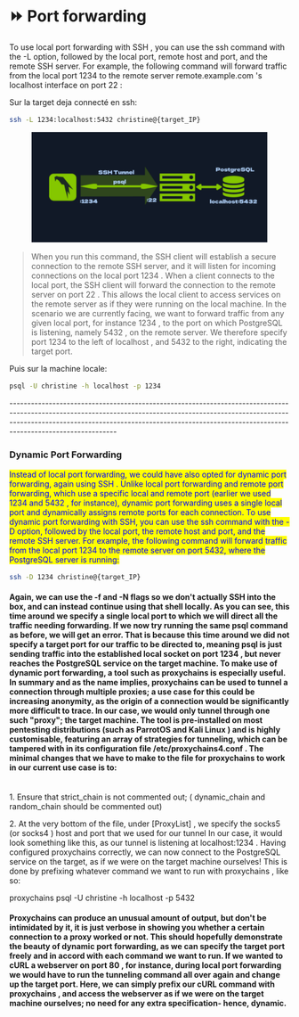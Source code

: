 # ⏩ Port forwarding

To use local port forwarding with SSH , you can use the ssh command with the -L option, followed by the local port, remote host and port, and the remote SSH server. For example, the following command will forward traffic from the local port 1234 to the remote server remote.example.com 's localhost interface on port 22 :

Sur la target deja connecté en ssh:

```bash
ssh -L 1234:localhost:5432 christine@{target_IP}
```

<div align="left">

<figure><img src=".gitbook/assets/image (3).png" alt=""><figcaption></figcaption></figure>

</div>

> When you run this command, the SSH client will establish a secure connection to the remote SSH server, and it will listen for incoming connections on the local port 1234 . When a client connects to the local port, the SSH client will forward the connection to the remote server on port 22 . This allows the local client to access services on the remote server as if they were running on the local machine. In the scenario we are currently facing, we want to forward traffic from any given local port, for instance 1234 , to the port on which PostgreSQL is listening, namely 5432 , on the remote server. We therefore specify port 1234 to the left of localhost , and 5432 to the right, indicating the target port.



Puis sur la machine locale:

```bash
psql -U christine -h localhost -p 1234
```

\------------------------------------------------------------------------------------------------------------------------------------------------------------------------------------------------------------------------------------------------------------------------

### Dynamic Port Forwarding

<mark style="color:blue;">Instead of local port forwarding, we could have also opted for dynamic port forwarding, again using SSH . Unlike local port forwarding and remote port forwarding, which use a specific local and remote port (earlier we used 1234 and 5432 , for instance), dynamic port forwarding uses a single local port and dynamically assigns remote ports for each connection. To use dynamic port forwarding with SSH, you can use the ssh command with the -D option, followed by the local port, the remote host and port, and the remote SSH server. For example, the following command will forward traffic from the local port 1234 to the remote server on port 5432, where the PostgreSQL server is running:</mark>

```bash
ssh -D 1234 christine@{target_IP}
```

#### Again, we can use the -f and -N flags so we don't actually SSH into the box, and can instead continue using that shell locally. As you can see, this time around we specify a single local port to which we will direct all the traffic needing forwarding. If we now try running the same psql command as before, we will get an error. That is because this time around we did not specify a target port for our traffic to be directed to, meaning psql is just sending traffic into the established local socket on port 1234 , but never reaches the PostgreSQL service on the target machine. To make use of dynamic port forwarding, a tool such as proxychains is especially useful. In summary and as the name implies, proxychains can be used to tunnel a connection through multiple proxies; a use case for this could be increasing anonymity, as the origin of a connection would be significantly more difficult to trace. In our case, we would only tunnel through one such "proxy"; the target machine. The tool is pre-installed on most pentesting distributions (such as ParrotOS and Kali Linux ) and is highly customisable, featuring an array of strategies for tunneling, which can be tampered with in its configuration file /etc/proxychains4.conf . The minimal changes that we have to make to the file for proxychains to work in our current use case is to:

\
1\. Ensure that strict\_chain is not commented out; ( dynamic\_chain and random\_chain should be commented out)

2\. At the very bottom of the file, under \[ProxyList] , we specify the socks5 (or socks4 ) host and port that we used for our tunnel In our case, it would look something like this, as our tunnel is listening at localhost:1234 . Having configured proxychains correctly, we can now connect to the PostgreSQL service on the target, as if we were on the target machine ourselves! This is done by prefixing whatever command we want to run with proxychains , like so:

proxychains psql -U christine -h localhost -p 5432

#### Proxychains can produce an unusual amount of output, but don't be intimidated by it, it is just verbose in showing you whether a certain connection to a proxy worked or not. This should hopefully demonstrate the beauty of dynamic port forwarding, as we can specify the target port freely and in accord with each command we want to run. If we wanted to cURL a webserver on port 80 , for instance, during local port forwarding we would have to run the tunneling command all over again and change up the target port. Here, we can simply prefix our cURL command with proxychains , and access the webserver as if we were on the target machine ourselves; no need for any extra specification- hence, dynamic.
